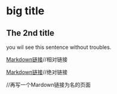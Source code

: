 # big title

## The 2nd title

you wil see this sentence without troubles.


[Markdown链接](Markdown链接.md)//相对链接

[Markdown链接](http://xxxxxxxxx.sssss.sssss/Markdown-链接.html)//绝对链接

//再写一个Mardown链接为名的页面
